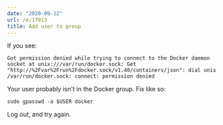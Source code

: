 ```yaml
---
date: "2020-09-12"
url: /e/17013
title: Add user to group
---
```


If you see:

	Got permission denied while trying to connect to the Docker daemon socket at unix:///var/run/docker.sock: Get "http://%2Fvar%2Frun%2Fdocker.sock/v1.40/containers/json": dial unix /var/run/docker.sock: connect: permission denied

Your user probably isn't in the Docker group. Fix like so:

	sudo gpasswd -a $USER docker

Log out, and try again.
